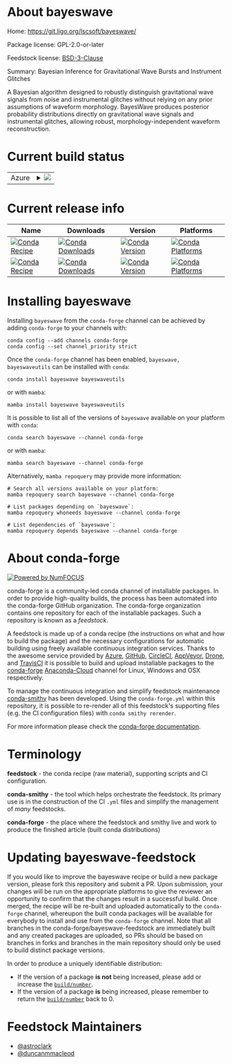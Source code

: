 About bayeswave
===============

Home: https://git.ligo.org/lscsoft/bayeswave/

Package license: GPL-2.0-or-later

Feedstock license: [BSD-3-Clause](https://github.com/conda-forge/bayeswave-feedstock/blob/main/LICENSE.txt)

Summary: Bayesian Inference for Gravitational Wave Bursts and Instrument Glitches

A Bayesian algorithm designed to robustly distinguish gravitational wave
signals from noise and instrumental glitches without relying on any prior
assumptions of waveform morphology.
BayesWave produces posterior probability distributions directly on
gravitational wave signals and instrumental glitches, allowing robust,
morphology-independent waveform reconstruction.


Current build status
====================


<table>
    
  <tr>
    <td>Azure</td>
    <td>
      <details>
        <summary>
          <a href="https://dev.azure.com/conda-forge/feedstock-builds/_build/latest?definitionId=6145&branchName=main">
            <img src="https://dev.azure.com/conda-forge/feedstock-builds/_apis/build/status/bayeswave-feedstock?branchName=main">
          </a>
        </summary>
        <table>
          <thead><tr><th>Variant</th><th>Status</th></tr></thead>
          <tbody><tr>
              <td>linux_64</td>
              <td>
                <a href="https://dev.azure.com/conda-forge/feedstock-builds/_build/latest?definitionId=6145&branchName=main">
                  <img src="https://dev.azure.com/conda-forge/feedstock-builds/_apis/build/status/bayeswave-feedstock?branchName=main&jobName=linux&configuration=linux_64_" alt="variant">
                </a>
              </td>
            </tr><tr>
              <td>osx_64</td>
              <td>
                <a href="https://dev.azure.com/conda-forge/feedstock-builds/_build/latest?definitionId=6145&branchName=main">
                  <img src="https://dev.azure.com/conda-forge/feedstock-builds/_apis/build/status/bayeswave-feedstock?branchName=main&jobName=osx&configuration=osx_64_" alt="variant">
                </a>
              </td>
            </tr><tr>
              <td>osx_arm64</td>
              <td>
                <a href="https://dev.azure.com/conda-forge/feedstock-builds/_build/latest?definitionId=6145&branchName=main">
                  <img src="https://dev.azure.com/conda-forge/feedstock-builds/_apis/build/status/bayeswave-feedstock?branchName=main&jobName=osx&configuration=osx_arm64_" alt="variant">
                </a>
              </td>
            </tr>
          </tbody>
        </table>
      </details>
    </td>
  </tr>
</table>

Current release info
====================

| Name | Downloads | Version | Platforms |
| --- | --- | --- | --- |
| [![Conda Recipe](https://img.shields.io/badge/recipe-bayeswave-green.svg)](https://anaconda.org/conda-forge/bayeswave) | [![Conda Downloads](https://img.shields.io/conda/dn/conda-forge/bayeswave.svg)](https://anaconda.org/conda-forge/bayeswave) | [![Conda Version](https://img.shields.io/conda/vn/conda-forge/bayeswave.svg)](https://anaconda.org/conda-forge/bayeswave) | [![Conda Platforms](https://img.shields.io/conda/pn/conda-forge/bayeswave.svg)](https://anaconda.org/conda-forge/bayeswave) |
| [![Conda Recipe](https://img.shields.io/badge/recipe-bayeswaveutils-green.svg)](https://anaconda.org/conda-forge/bayeswaveutils) | [![Conda Downloads](https://img.shields.io/conda/dn/conda-forge/bayeswaveutils.svg)](https://anaconda.org/conda-forge/bayeswaveutils) | [![Conda Version](https://img.shields.io/conda/vn/conda-forge/bayeswaveutils.svg)](https://anaconda.org/conda-forge/bayeswaveutils) | [![Conda Platforms](https://img.shields.io/conda/pn/conda-forge/bayeswaveutils.svg)](https://anaconda.org/conda-forge/bayeswaveutils) |

Installing bayeswave
====================

Installing `bayeswave` from the `conda-forge` channel can be achieved by adding `conda-forge` to your channels with:

```
conda config --add channels conda-forge
conda config --set channel_priority strict
```

Once the `conda-forge` channel has been enabled, `bayeswave, bayeswaveutils` can be installed with `conda`:

```
conda install bayeswave bayeswaveutils
```

or with `mamba`:

```
mamba install bayeswave bayeswaveutils
```

It is possible to list all of the versions of `bayeswave` available on your platform with `conda`:

```
conda search bayeswave --channel conda-forge
```

or with `mamba`:

```
mamba search bayeswave --channel conda-forge
```

Alternatively, `mamba repoquery` may provide more information:

```
# Search all versions available on your platform:
mamba repoquery search bayeswave --channel conda-forge

# List packages depending on `bayeswave`:
mamba repoquery whoneeds bayeswave --channel conda-forge

# List dependencies of `bayeswave`:
mamba repoquery depends bayeswave --channel conda-forge
```


About conda-forge
=================

[![Powered by
NumFOCUS](https://img.shields.io/badge/powered%20by-NumFOCUS-orange.svg?style=flat&colorA=E1523D&colorB=007D8A)](https://numfocus.org)

conda-forge is a community-led conda channel of installable packages.
In order to provide high-quality builds, the process has been automated into the
conda-forge GitHub organization. The conda-forge organization contains one repository
for each of the installable packages. Such a repository is known as a *feedstock*.

A feedstock is made up of a conda recipe (the instructions on what and how to build
the package) and the necessary configurations for automatic building using freely
available continuous integration services. Thanks to the awesome service provided by
[Azure](https://azure.microsoft.com/en-us/services/devops/), [GitHub](https://github.com/),
[CircleCI](https://circleci.com/), [AppVeyor](https://www.appveyor.com/),
[Drone](https://cloud.drone.io/welcome), and [TravisCI](https://travis-ci.com/)
it is possible to build and upload installable packages to the
[conda-forge](https://anaconda.org/conda-forge) [Anaconda-Cloud](https://anaconda.org/)
channel for Linux, Windows and OSX respectively.

To manage the continuous integration and simplify feedstock maintenance
[conda-smithy](https://github.com/conda-forge/conda-smithy) has been developed.
Using the ``conda-forge.yml`` within this repository, it is possible to re-render all of
this feedstock's supporting files (e.g. the CI configuration files) with ``conda smithy rerender``.

For more information please check the [conda-forge documentation](https://conda-forge.org/docs/).

Terminology
===========

**feedstock** - the conda recipe (raw material), supporting scripts and CI configuration.

**conda-smithy** - the tool which helps orchestrate the feedstock.
                   Its primary use is in the construction of the CI ``.yml`` files
                   and simplify the management of *many* feedstocks.

**conda-forge** - the place where the feedstock and smithy live and work to
                  produce the finished article (built conda distributions)


Updating bayeswave-feedstock
============================

If you would like to improve the bayeswave recipe or build a new
package version, please fork this repository and submit a PR. Upon submission,
your changes will be run on the appropriate platforms to give the reviewer an
opportunity to confirm that the changes result in a successful build. Once
merged, the recipe will be re-built and uploaded automatically to the
`conda-forge` channel, whereupon the built conda packages will be available for
everybody to install and use from the `conda-forge` channel.
Note that all branches in the conda-forge/bayeswave-feedstock are
immediately built and any created packages are uploaded, so PRs should be based
on branches in forks and branches in the main repository should only be used to
build distinct package versions.

In order to produce a uniquely identifiable distribution:
 * If the version of a package **is not** being increased, please add or increase
   the [``build/number``](https://docs.conda.io/projects/conda-build/en/latest/resources/define-metadata.html#build-number-and-string).
 * If the version of a package **is** being increased, please remember to return
   the [``build/number``](https://docs.conda.io/projects/conda-build/en/latest/resources/define-metadata.html#build-number-and-string)
   back to 0.

Feedstock Maintainers
=====================

* [@astroclark](https://github.com/astroclark/)
* [@duncanmmacleod](https://github.com/duncanmmacleod/)


